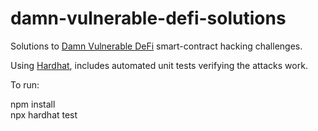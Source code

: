 # damn-vulnerable-defi-solutions
Solutions to <a href="https://damnvulnerabledefi.xyz">Damn Vulnerable DeFi</a> smart-contract hacking challenges.

Using <a href="https://hardhat.org/tutorial">Hardhat</a>, includes automated unit tests verifying the attacks work.

To run:

npm install<br>
npx hardhat test<br>
